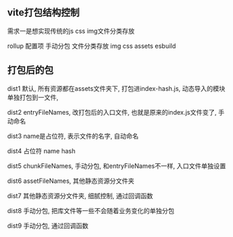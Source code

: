 ## vite打包结构控制

需求一是想实现传统的js css img文件分类存放

rollup
  配置项
  手动分包
  文件分类存放
    img
    css
    assets
esbuild




## 打包后的包
dist1 默认, 所有资源都在assets文件夹下, 打包进index-hash.js, 动态导入的模块单独打包到一文件, 

dist2 entryFileNames, 改打包后的入口文件, 也就是原来的index.js文件变了, 手动命名

dist3 name是占位符, 表示文件的名字, 自动命名

dist4 占位符 name hash

dist5 chunkFileNames, 手动分包, 和entryFileNames不一样, 入口文件单独设置

dist6 assetFileNames, 其他静态资源分文件夹

dist7 其他静态资源分文件夹, 细腻控制, 通过回调函数

dist8 手动分包, 把库文件等一些不会随着业务变化的单独分包

dist9 手动分包, 通过回调函数